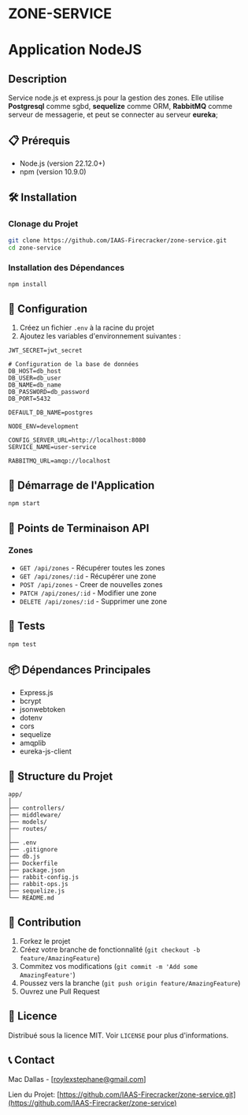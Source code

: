 # ZONE-SERVICE

# Application NodeJS

## Description
Service node.js et express.js pour la gestion des zones. Elle utilise **Postgresql** comme sgbd, **sequelize** comme ORM, **RabbitMQ** comme serveur de messagerie, et peut se connecter au serveur **eureka**;


## 📋 Prérequis

- Node.js (version 22.12.0+)
- npm (version 10.9.0)

## 🛠️ Installation

### Clonage du Projet

```bash
git clone https://github.com/IAAS-Firecracker/zone-service.git
cd zone-service
```

### Installation des Dépendances

```bash
npm install
```

## 🔧 Configuration

1. Créez un fichier `.env` à la racine du projet
2. Ajoutez les variables d'environnement suivantes :

```
JWT_SECRET=jwt_secret

# Configuration de la base de données
DB_HOST=db_host
DB_USER=db_user
DB_NAME=db_name
DB_PASSWORD=db_password
DB_PORT=5432

DEFAULT_DB_NAME=postgres

NODE_ENV=development

CONFIG_SERVER_URL=http://localhost:8080
SERVICE_NAME=user-service

RABBITMQ_URL=amqp://localhost
```

## 🚦 Démarrage de l'Application

```bash
npm start
```

## 📡 Points de Terminaison API

### Zones

- `GET /api/zones` - Récupérer toutes les zones
- `GET /api/zones/:id` - Récupérer une zone
- `POST /api/zones` - Creer de nouvelles zones
- `PATCH /api/zones/:id` - Modifier une zone
- `DELETE /api/zones/:id` - Supprimer une zone


## 🧪 Tests

```bash
npm test
```

## 📦 Dépendances Principales

- Express.js
- bcrypt
- jsonwebtoken
- dotenv
- cors
- sequelize
- amqplib
- eureka-js-client

## 📝 Structure du Projet

```
app/
│
├── controllers/
├── middleware/
├── models/ 
├── routes/
│
├── .env
├── .gitignore
├── db.js
├── Dockerfile
├── package.json
├── rabbit-config.js
├── rabbit-ops.js
├── sequelize.js
└── README.md
```

## 🤝 Contribution

1. Forkez le projet
2. Créez votre branche de fonctionnalité (`git checkout -b feature/AmazingFeature`)
3. Commitez vos modifications (`git commit -m 'Add some AmazingFeature'`)
4. Poussez vers la branche (`git push origin feature/AmazingFeature`)
5. Ouvrez une Pull Request

## 📜 Licence

Distribué sous la licence MIT. Voir `LICENSE` pour plus d'informations.

## 📞 Contact

Mac Dallas - [roylexstephane@gmail.com]

Lien du Projet: [https://github.com/IAAS-Firecracker/zone-service.git](https://github.com/IAAS-Firecracker/zone-service)